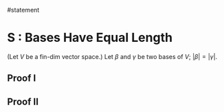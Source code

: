 #statement
# S : Bases Have Equal Length
(Let $V$ be a fin-dim vector space.) Let $\beta$ and $\gamma$ be two bases of $V$; $|\beta|=|\gamma|$.
## Proof I

## Proof II